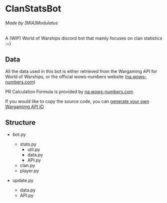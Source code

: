 # ClanStatsBot
###### Made by [MIA]Modulatus

A (WIP) World of Warships discord bot that mainly focuses on clan statistics :~)

## Data
All the data used in this bot is either retrieved from the Wargaming API for World of Warships, or the official wows-numbers website ([na.wows-numbers.com](https://wows-numbers.com))

PR Calculation Formula is provided by [na.wows-numbers.com](https://na.wows-numbers.com/)

If you would like to copy the source code, you can [generate your own Wargamimg API ID](https://developers.wargaming.net/)

## Structure

* bot.py
  * stats.py
    * util.py
    * data.py
    * API.py
  * clan.py
  * player.py
  
* update.py
  * data.py
  * API.py

